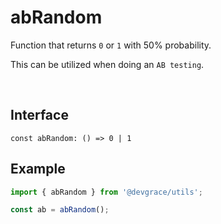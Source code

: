 # abRandom

Function that returns `0` or `1` with 50% probability.

This can be utilized when doing an `AB testing`.


<br />

## Interface
```tsx
const abRandom: () => 0 | 1
```

## Example
```ts
import { abRandom } from '@devgrace/utils';

const ab = abRandom();
```